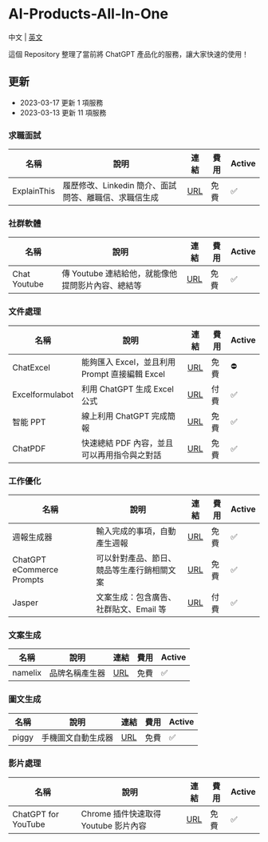 # AI-Products-All-In-One
中文 | [英文](RAEDME.en.md)

這個 Repository 整理了當前將 ChatGPT 產品化的服務，讓大家快速的使用！

## 更新
* 2023-03-17 更新 1 項服務
* 2023-03-13 更新 11 項服務


### 求職面試
| 名稱 | 說明 | 連結 | 費用 | Active |
| --- | --- | --- | --- | --- |
| ExplainThis | 履歷修改、Linkedin 簡介、面試問答、離職信、求職信生成 | [URL](https://www.explainthis.io/zh-hant/tools) | 免費 | ✅ |


### 社群軟體
| 名稱 | 說明 | 連結 | 費用 | Active |
| --- | --- | --- | --- | --- |
| Chat Youtube | 傳 Youtube 連結給他，就能像他提問影片內容、總結等 | [URL](https://chatyoutube.com/) | 免費 | ✅ |


### 文件處理
| 名稱 | 說明 | 連結 | 費用 | Active |
| --- | --- | --- | --- | --- |
| ChatExcel | 能夠匯入 Excel，並且利用 Prompt 直接編輯 Excel | [URL](https://chatexcel.com/) | 免費 | ⛔️ |
| Excelformulabot | 利用 ChatGPT 生成 Excel 公式 | [URL](https://excelformulabot.com/) | 付費 | ✅ |
| 智能 PPT | 線上利用 ChatGPT 完成簡報 | [URL](https://aippt.wps.cn/welcome) | 免費 | ✅ |
| ChatPDF | 快速總結 PDF 內容，並且可以再用指令與之對話 | [URL](https://www.chatpdf.com/?ref=futuretools.io) | 免費 | ✅ |

### 工作優化
| 名稱 | 說明 | 連結 | 費用 | Active |
| ---- | ----------------------------- | --- | --- | --- |
| 週報生成器 | 輸入完成的事項，自動產生週報 | [URL](https://weeklyreport.avemaria.fun/zh) | 免費 | ✅ |
| ChatGPT eCommerce Prompts | 可以針對產品、節日、競品等生產行銷相關文案 | [URL](https://www.ecommerceprompts.com/) | 免費 | ✅ |
| Jasper | 文案生成：包含廣告、社群貼文、Email 等 | [URL](https://www.jasper.ai/) | 付費 | ✅ |

### 文案生成
| 名稱 | 說明 | 連結 | 費用 | Active |
| ---- | ----------------------------- | --- | --- | --- |
| namelix | 品牌名稱產生器 | [URL](https://namelix.com/) | 免費 | ✅ |


### 圖文生成
| 名稱 | 說明 | 連結 | 費用 | Active |
| ---- | ----------------------------- | --- | --- | --- |
| piggy | 手機圖文自動生成器 | [URL](https://piggy.to/magic) | 免費 | ✅ |


### 影片處理
| 名稱 | 說明 | 連結 | 費用 | Active |
| ---- | ----------------------------- | --- | --- | --- |
| ChatGPT for YouTube | Chrome 插件快速取得 Youtube 影片內容 | [URL](https://chatgpt4youtube.com/?ref=producthunt) | 免費 | ✅ |




